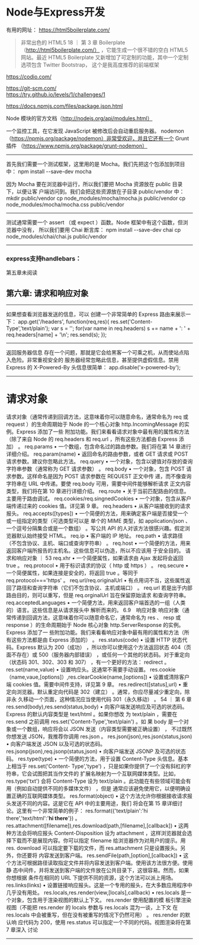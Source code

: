 # Node与Express开发

有用的网址：
https://html5boilerplate.com/
>非常出色的 HTML5
18 ｜ 第 3 章
Boilerplate（http://html5boilerplate.com/） ，它能生成一个很不错的空白 HTML5 网站。最近
HTML5 Boilerplate 又新增加了可定制的功能，其中一个定制选项包含 Twitter Bootstrap，
这个是我高度推荐的前端框架

https://codio.com/


https://git-scm.com/  
https://try.github.io/levels/1/challenges/1

https://docs.npmjs.com/files/package.json.html

Node 模块的官方文档（http://nodejs.org/api/modules.html）

一个监控工具，在它发现 JavaScript 被修改后会自动重启服务器。
nodemon（https://npmjs.org/package/nodemon）非常受欢迎，并且它还有一个 Grunt 插件
（https://www.npmjs.org/package/grunt-nodemon）

---

首先我们需要一个测试框架，这里用的是 Mocha。我们先把这个包添加到项目中：
npm install --save-dev mocha

因为 Mocha 要在浏览器中运行，所以我们要把 Mocha 资源放在 public 目录下，以便让客
户端访问到。我们会把这些资源放在子目录 public/vendor 中：
mkdir public/vendor
cp node_modules/mocha/mocha.js public/vendor
cp node_modules/mocha/mocha.css public/vendor


---

测试通常需要一个 assert （或 expect ）函数。Node 框架中有这个函数，但浏览器中没有，
所以我们要用 Chai 断言库：
npm install --save-dev chai
cp node_modules/chai/chai.js public/vendor


---

### express支持handlebars：


第五章未阅读

## 第六章: 请求和响应对象

---

如果想查看浏览器发送的信息，可以
创建一个非常简单的 Express 路由来展示一下：
              app.get('/headers', function(req,res){
              res.set('Content-Type','text/plain');
              var s = '';
              for(var name in req.headers) s += name + ': ' + req.headers[name] + '\n';
              res.send(s);
              });

---

返回服务器信息
存在一个问题，那就是它会给黑客一个可乘之机，从而使站点陷入危险。非常重视安全的
服务器经常忽略此信息，甚至提供虚假信息。禁用 Express 的 X-Powered-By 头信息很简单：
              app.disable('x-powered-by');

---


# 请求对象
请求对象（通常传递到回调方法，这意味着你可以随意命名，通常命名为 req 或 request ）的生命周期始于 Node 的一个核心对象 http.IncomingMessage 的实例。Express 添加了一些
附加功能。我们来看看请求对象中最有用的属性和方法（除了来自 Node 的 req.headers 和
req.url ，所有这些方法都由 Express 添加） 。
req.params •
一个数组，包含命名过的路由参数。我们将在第 14 章进行详细介绍。
req.param(name) •
返回命名的路由参数，或者 GET 请求或 POST 请求参数。建议你忽略此方法。
req.query •
一个对象，包含以键值对存放的查询字符串参数（通常称为 GET 请求参数） 。
req.body •
一个对象，包含 POST 请求参数。这样命名是因为 POST 请求参数在 REQUEST 正文中传
递，而不像查询字符串在 URL 中传递。要使 req.body 可用，需要中间件能够解析请求
正文内容类型，我们将在第 10 章进行详细介绍。
req.route •
关于当前匹配路由的信息。主要用于路由调试。
req.cookies/req.singnedCookies •
一个对象，包含从客户端传递过来的 cookies 值。详见第 9 章。
req.headers •
从客户端接收到的请求报头。
req.accepts([types]) •
一个简便的方法，用来确定客户端是否接受一个或一组指定的类型（可选类型可以是
单个的 MIME 类型，如 application/json 、一个逗号分隔集合或是一个数组） 。写公共
API 的人对该方法很感兴趣。假定浏览器默认始终接受 HTML。
req.ip •
客户端的 IP 地址。
req.path •
请求路径（不包含协议、主机、端口或查询字符串） 。
req.host •
一个简便的方法，用来返回客户端所报告的主机名。这些信息可以伪造，所以不应该用
于安全目的。
请求和响应对象 ｜ 53
req.xhr •
一个简便属性，如果请求由 Ajax 发起将会返回 true 。
req.protocol •
用于标识请求的协议（ http 或 https ） 。
req.secure •
一个简便属性，如果连接是安全的，将返回 true 。等同于 req.protocol==='https' 。
req.url/req.originalUrl •
有点用词不当，这些属性返回了路径和查询字符串（它们不包含协议、主机或端口） 。
req.url 若是出于内部路由目的，则可以重写，但是 req.orginalUrl 旨在保留原始请求
和查询字符串。
req.acceptedLanguages •
一个简便方法，用来返回客户端首选的一组（人类的）语言。这些信息是从请求报头中
解析而来的。
6.9　响应对象
响应对象（通常传递到回调方法，这意味着你可以随意命名它，通常命名为 res 、 resp 或
response ）的生命周期始于 Node 核心对象 http.ServerResponse 的实例。Express 添加了一
些附加功能。我们来看看响应对象中最有用的属性和方法（所有这些方法都是由 Express
添加的） 。
res.status(code) •
设置 HTTP 状态代码。Express 默认为 200（成功） ，所以你可以使用这个方法返回状态
404（页面不存在）或 500（服务器内部错误） ，或任何一个其他的状态码。对于重定向
（状态码 301、302、303 和 307） ，有一个更好的方法： redirect 。
res.set(name,value) •
设置响应头。这通常不需要手动设置。
res.cookie（name,vaue,[options]）,res.clearCookie(name,[options]) •
设置或清除客户端 cookies 值。需要中间件支持，详见第 9 章。
res.redirect([status],url) •
重定向浏览器。默认重定向代码是 302（建立） 。通常，你应尽量减少重定向，除非永
久移动一个页面，这种情况应当使用代码 301（永久移动） 。
54 ｜ 第 6 章
res.send(body),res.send(status,body) •
向客户端发送响应及可选的状态码。Express 的默认内容类型是 text/html 。如果你想改
为 text/plain ，需要在 res.send 之前调用 res.set('Content-Type','text/plain\') 。如
果 body 是一个对象或一个数组，响应将会以 JSON 发送（内容类型需要被正确设置） ，
不过既然你想发送 JSON，我推荐你调用 res.json 。
res.json(json),res.json(status,json) •
向客户端发送 JSON 以及可选的状态码。
res.jsonp(json),req.jsonp(status,json) •
向客户端发送 JSONP 及可选的状态码。
res.type(type) •
一个简便的方法，用于设置 Content-Type 头信息。基本上相当于 res.set('Content-
Type','type') ，只是如果你提供了一个没有斜杠的字符串，它会试图把其当作文件的
扩展名映射为一个互联网媒体类型。比如， res.type('txt') 会将 Content-Type 设为
text/plain 。此功能在有些领域可能会有用（例如自动提供不同的多媒体文件） ，但是
通常应该避免使用它，以便明确设置正确的互联网媒体类型。
res.format(object) •
这个方法允许你根据接收请求报头发送不同的内容。这是它在 API 中的主要用途，我们
将会在第 15 章详细讨论。这里有一个非常简单的例子： res.format({'text/plain':'hi
there','text/html':'<b>hi there</b>'}) 。
res.attachment([filename]),res.download(path,[filename],[callback]) •
这两种方法会将响应报头 Content-Disposition 设为 attachment ，这样浏览器就会选
择下载而不是展现内容。你可以指定 filename 给浏览器作为对用户的提示。用 res.
download 可以指定要下载的文件，而 res.attachment 只是设置报头。另外，你还要将
内容发送到客户端。
res.sendFile(path,[option],[callback]) •
这个方法可根据路径读取指定文件并将内容发送到客户端。使用该方法很方便。使用静
态中间件，并将发送到客户端的文件放在公共目录下，这很容易。然而，如果你想根据
条件在相同的 URL 下提供不同的资源，这个方法可以派上用场。
res.links(links) •
设置链接响应报头。这是一个专用的报头，在大多数应用程序中几乎没有用处。
res.locals,res.render(view,[locals],callback) •
res.locals 是一个对象，包含用于渲染视图的默认上下文。 res.render 使用配置的模
板引擎渲染视图（不能把 res.render 的 locals 参数与 res.locals 混为一谈，上下文
在 res.locals 中会被重写，但在没有被重写的情况下仍然可用） 。 res.render 的默认响
应代码为 200，使用 res.status 可以指定一个不同的代码。视图渲染将在第 7 章深入
讨论




---

